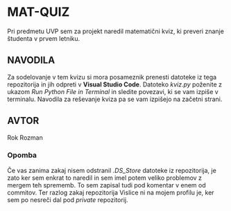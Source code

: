# MAT-QUIZ
Pri predmetu UVP sem za projekt naredil matematični kviz, ki preveri znanje študenta v prvem letniku.

## NAVODILA
Za sodelovanje v tem kvizu si mora posameznik prenesti datoteke iz tega repozitorija in jih odpreti v **Visual Studio Code**. Datoteko *kviz.py* poženite z ukazom *Run Python File in Terminal* in sledite povezavi, ki se vam izpiše v terminalu. Navodila za reševanje kviza pa se vam izpišejo na začetni strani.

## AVTOR
Rok Rozman

### Opomba
Če vas zanima zakaj nisem odstranil *.DS_Store* datoteke iz repozitorija, je zato ker sem enkrat to naredil in sem imel potem veliko problemov z mergem teh sprememb. To sem zapisal tudi pod komentar v enem od commitov.
Ter razlog zakaj repozitorija Vislice ni na mojem profilu je, ker sem po nesreči dal pod *private* repozitorij.


